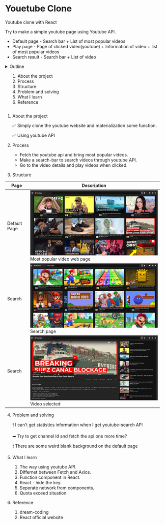 # Youetube Clone

Youtube clone with React

Try to make a simple youtube page using Youtube API.

- Default page - Search bar + List of most popular videos
- Play page - Page of clicked video(youtube) + Information of video + list of most popular videos
- Search result - Search bar + List of video
<details>
<summary>Outline</summar>

1. About the project
2. Process
3. Structure
4. Problem and solving
5. What I learn
6. Reference

</details>

1. About the project

   ✅ Simply clone the youtube website and materialization some function.

   ✅ Using youtube API

2. Process

   - Fetch the youtube api and bring most popular videos.
   - Make a search-bar to search videos through youtube API.
   - Go to the video details and play videos when clicked.

3. Structure

| Page         | Description                                                                         |
| ------------ | ----------------------------------------------------------------------------------- |
| Default Page | ![Default page](readMeImage/youtube_mostPopular.png)<br>Most popular video web page |
| Search       | ![Default page](readMeImage/youtube_search.png)<br>Search page                      |
| Search       | ![Default page](readMeImage/selected_video.png)<br>Video selected                   |

4. Problem and solving

   ❗ I can't get statistics information when I get youtube-search API

   ➡ Try to get channel Id and fetch the api one more time?

   ❗ There are some weird blank background on the default page

5. What I learn

   1. The way using youtube API.
   2. Differnet between Fetch and Axios.
   3. Function component in React.
   4. React - hide the key.
   5. Seperate network from components.
   6. Quota exceed situation

6. Reference
   1. dream-coding
   2. React official website
